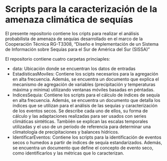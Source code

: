 # Scripts para la caracterización de la amenaza climática de sequías 


El presente repositorio contiene los cripts para realizar el análisis probabilista de amenaza de sequías desarrollado en el marco de la Cooperación Técnica RG-T3308, “Diseño e Implementación de un Sistema de Información sobre Sequías para el Sur de América del Sur (SISSA)”  

El repositorio contiene cuatro carpetas princiaples: 

* data: Ubicación donde se encuentran los datos de entradas
* EstadísticasMoviles: Contiene los scipts necesarios para la agregación en alta frecuencia. Además, se encuentra un documento que explica el mecanismo de agregación de variables (precipitación y temperaturas máxima y mínima) utilizando ventanas móviles basadas en péntadas.
* IndicesSequia: Contiene los scripts para el cálculo de índices de sequía en alta frecuencia. Además, se encuentra un documento que detalla los índices que se utilizan para el análisis de las sequías y caracterización de los eventos secos. Se describe cada uno de ellos, su forma de cálculo y las adaptaciones realizadas para ser usados con series climáticas sintéticas. Tambiién se explican las escalas temporales utilizadas y el uso de un período de referencia para determinar una climatología de precipitaciones y balances hídricos. 
* IdentificarEventos: Contiene los scripts para la identificación de eventos secos o humedos a partir de indices de sequía estandarizados. Además, se encuentra un documento que  define el concepto de evento seco, como identificarlos y las métricas que lo caracterizan.

